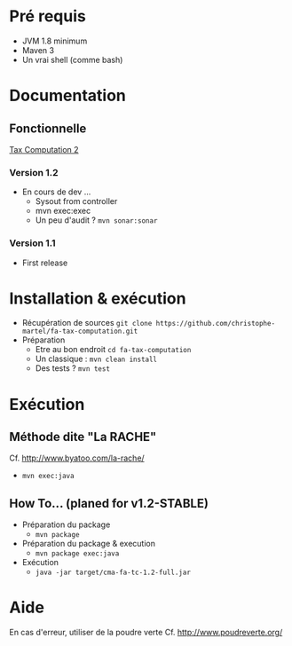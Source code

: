 
# Pré requis
* JVM 1.8 minimum
* Maven 3
* Un vrai shell (comme bash)

# Documentation
## Fonctionnelle
[Tax Computation 2](documents/readme.md )
### Version 1.2
* En cours de dev ...
    * Sysout from controller
    * mvn exec:exec
    * Un peu d'audit ? `mvn sonar:sonar`

### Version 1.1
* First release
# Installation & exécution
* Récupération de sources `git clone https://github.com/christophe-martel/fa-tax-computation.git`
* Préparation
    * Etre au bon endroit `cd fa-tax-computation`
    * Un classique : `mvn clean install`
    * Des tests ? `mvn test`


# Exécution
## Méthode dite "La RACHE"
Cf. http://www.byatoo.com/la-rache/
* `mvn exec:java`

## How To... (planed for v1.2-STABLE)
* Préparation du package
    * `mvn package`
* Préparation du package & execution
    * `mvn package exec:java`
* Exécution
    * `java -jar target/cma-fa-tc-1.2-full.jar`


# Aide
En cas d'erreur, utiliser de la poudre verte
Cf. http://www.poudreverte.org/
